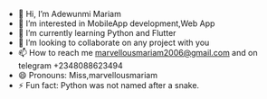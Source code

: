 - 👋 Hi, I’m Adewunmi Mariam
- 👀 I’m interested in MobileApp development,Web App
- 🌱 I’m currently learning Python and Flutter
- 💞️ I’m looking to collaborate on any project with you
- 📫 How to reach me marvellousmariam2006@gmail.com and on telegram +2348088623494
- 😄 Pronouns: Miss,marvellousmariam
- ⚡ Fun fact: Python was not named after a snake.

<!---
marvellousmariam/marvellousmariam is a ✨ special ✨ repository because its `README.md` (this file) appears on your GitHub profile.
You can click the Preview link to take a look at your changes.
--->
